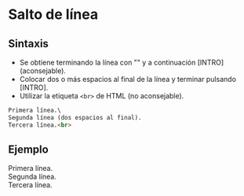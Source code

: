 # Salto de línea

## Sintaxis

- Se obtiene terminando la línea con "\" y a continuación [INTRO] (aconsejable).
- Colocar dos o más espacios al final de la línea y terminar pulsando [INTRO].
- Utilizar la etiqueta `<br>` de HTML (no aconsejable).

```md
Primera línea.\
Segunda línea (dos espacios al final).
Tercera línea.<br>
```

## Ejemplo

Primera línea.\
Segunda línea.\
Tercera línea.
